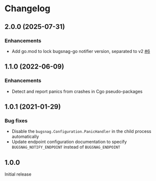 # Changelog

## 2.0.0 (2025-07-31)

### Enhancements

* Add go.mod to lock bugsnag-go notifier version, separated to v2 [#6](https://github.com/bugsnag/panic-monitor/pull/6)

## 1.1.0 (2022-06-09)

### Enhancements

* Detect and report panics from crashes in Cgo pseudo-packages

## 1.0.1 (2021-01-29)

### Bug fixes

* Disable the `bugsnag.Configuration.PanicHandler` in the child process
  automatically
* Update endpoint configuration documentation to specify
  `BUGSNAG_NOTIFY_ENDPOINT` instead of `BUGSNAG_ENDPOINT`

## 1.0.0

Initial release
